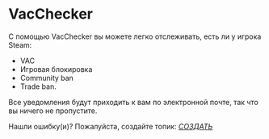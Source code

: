 # VacChecker
С помощью VacChecker вы можете легко отслеживать, есть ли у игрока Steam:

* VAC
* Игровая блокировка
* Community ban
* Trade ban.

Все уведомления будут приходить к вам по электронной почте, так что вы ничего не пропустите.

Нашли ошибку(и)? Пожалуйста, создайте топик: [_СОЗДАТЬ_](https://github.com/SteamBuff/VacChecker/issues) 
